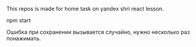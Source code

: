 This repos is made for home task on yandex shri react lesson.

npm start

Ошибка при сохранении вызывается случайно, нужно несколько раз понажимать.